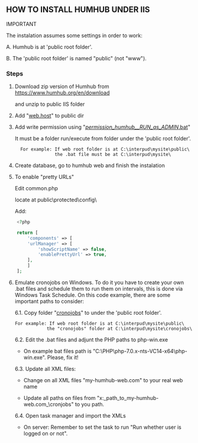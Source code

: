 
## HOW TO INSTALL HUMHUB UNDER IIS 

IMPORTANT

The instalation assumes some settings in order to work:

   A. Humhub is at 'public root folder'.

   B. The 'public root folder' is named "public" (not "www").



### Steps

1. Download zip version of Humhub from https://www.humhub.org/en/download

   and unzip to public IIS folder



2. Add "[web.host](https://github.com/Buliwyfa/humhub_windows_installation/blob/master/web.config)" to public dir



3. Add write permission using  "[_permission_humhub__RUN_as_ADMIN_.bat](https://github.com/Buliwyfa/humhub_windows_installation/blob/master/_permission_humhub__RUN_as_ADMIN_.bat)"
   
   It must be a folder run/execute from folder under the 'public root folder'.
                  
         For example: If web root folder is at C:\interpud\mysite\public\
                      the .bat file must be at C:\interpud\mysite\

4. Create database, go to humhub web and finish the instalation



5. To enable "pretty URLs"

     Edit
	        common.php

     locate at
	        public\protected\config\

     Add:

```php
	<?php

	return [
	    'components' => [
		'urlManager' => [
		    'showScriptName' => false,
		    'enablePrettyUrl' => true,
		],
	    ]
	];
```

6. Emulate cronojobs on Windows.
To do it you have to create your own .bat files and schedule them to run them on intervals, this is done via Windows Task Schedule. On this code example, there are some important paths to consider:

   6.1. Copy folder "[cronojobs](https://github.com/Buliwyfa/humhub_windows_installation/blob/master/cronojobs/)"
        to under the 'public root folder'.

       For example: If web root folder is at C:\interpud\mysite\public\
                   the "cronojobs" folder at C:\interpud\mysite\cronojobs\



   6.2. Edit the .bat files and adjunt the PHP paths to php-win.exe
  
      * On example bat files path is "C:\PHP\php-7.0.x-nts-VC14-x64\php-win.exe". Please, fix it!
      
  
   6.3. Update all XML files:
  
      * Change on all XML files "my-humhub-web.com" to your real web name
  
      * Update all paths on files from "x:\_path_to_my-humhub-web.com_\cronjobs\" to you path.


   6.4. Open task manager and import the XMLs
  
      * On server: Remember to set the task to run "Run whether user is logged on or not".





